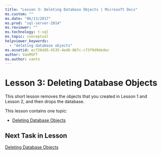 ```yaml
---
title: "Lesson 3: Deleting Database Objects | Microsoft Docs"
ms.custom: ""
ms.date: "06/13/2017"
ms.prod: "sql-server-2014"
ms.reviewer: ""
ms.technology: t-sql
ms.topic: conceptual
helpviewer_keywords: 
  - "deleting database objects"
ms.assetid: ecf26dd5-4535-4ed6-86fc-c73f9d9dedec
author: VanMSFT
ms.author: vanto
---
```

# Lesson 3: Deleting Database Objects
  This short lesson removes the objects that you created in Lesson 1 and Lesson 2, and then drops the database.  
  
 This lesson contains one topic:  
  
-   [Deleting Database Objects](lesson-3-1-deleting-database-objects.md)  
  
## Next Task in Lesson  
 [Deleting Database Objects](lesson-3-1-deleting-database-objects.md)  
  
  

